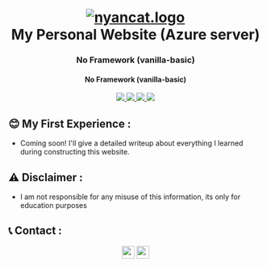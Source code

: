 <h1 align="center">
  <br>
  <a href="https://github.com/rootsmadi/GrabberHawk"><img src="https://i.top4top.io/p_259359nwg1.gif" alt="nyancat.logo"></a>
  <br>
  My Personal Website (Azure server)
  <br>
</h1>

<h3 align="center">No Framework (vanilla-basic)</h3>
<h4 align="center">No Framework (vanilla-basic)</h4>

<p align="center">
  <a href="">
    <img src="https://img.shields.io/badge/HTML-5-orange.svg">
    <img src="https://img.shields.io/badge/CSS-3-blue.svg">
    <img src="https://img.shields.io/badge/Javascript-JS-yellow.svg">
    <img src="https://img.shields.io/badge/Microsoft-Azure-blue.svg">
  </a>
  </p>
  
## 😊 My First Experience :
- Coming soon! I'll give a detailed writeup about everything I learned during constructing this website.

## ⚠️ Disclaimer :
- I am not responsible for any misuse of this information, its only for education purposes 

## 📞 Contact :
<p align="center">
<a href="https://linkedin.com/in/saud-smadi" target="_blank"><img align="center" src="https://cdn.jsdelivr.net/npm/simple-icons@3.0.1/icons/linkedin.svg" alt="smadi" height="25" width="25" /></a>
<a href="https://t.me/rootsmadi" target="_blank"><img align="center" src="https://cdn.jsdelivr.net/npm/simple-icons@3.0.1/icons/telegram.svg" alt="smadi" height="25" width="25" /></a>
</p>
